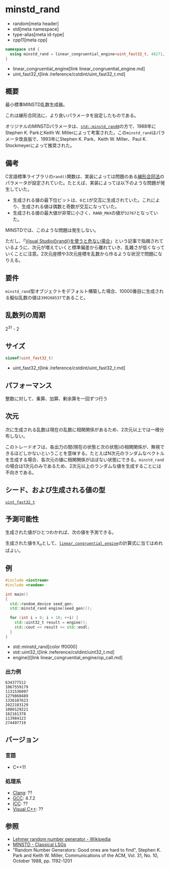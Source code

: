 # minstd_rand
* random[meta header]
* std[meta namespace]
* type-alias[meta id-type]
* cpp11[meta cpp]

```cpp
namespace std {
  using minstd_rand = linear_congruential_engine<uint_fast32_t, 48271, 0, 2147483647>;
}
```
* linear_congruential_engine[link linear_congruential_engine.md]
* uint_fast32_t[link /reference/cstdint/uint_fast32_t.md]

## 概要
最小標準MINSTD乱数生成器。  

これは線形合同法に、より良いパラメータを設定したものである。

オリジナルのMINSTDパラメータは、[`std::minstd_rand0`](minstd_rand0.md)の方で、1988年にStephen K. ParkとKeith W. Millerによって考案された。この`minstd_rand`はパラメータ改良版で、1993年にStephen K. Park、Keith W. Miller、Paul K. Stockmeyerによって推奨された。


## 備考
C言語標準ライブラリの`rand()`関数は、実装によっては問題のある[線形合同法](linear_congruential_engine.md)のパラメータが設定されていた。たとえば、実装によっては以下のような問題が発生していた。

- 生成される値の最下位ビットは、`0`と`1`が交互に生成されていた。これにより、生成される値は偶数と奇数が交互になっていた。
- 生成される値の最大値が非常に小さく、`RAND_MAX`の値が`32767`となっていた。

MINSTDでは、このような問題は発生しない。

ただし、「[Visual Studioのrand()を使うと危ない場合](http://web.archive.org/web/20121114001645/http://www32.ocn.ne.jp/~yss/rand.html)」という記事で指摘されているように、次元が増えていくと標準偏差から離れていき、乱雑さが低くなっていくことに注意。2次元座標や3次元座標を乱数から作るような状況で問題になりえる。


## 要件
`minstd_rand`型オブジェクトをデフォルト構築した場合、10000番目に生成される擬似乱数の値は`399268537`であること。


## 乱数列の周期
2<sup>31</sup> - 2


## サイズ
```cpp
sizeof(uint_fast32_t)
```
* uint_fast32_t[link /reference/cstdint/uint_fast32_t.md]


## パフォーマンス
整数に対して、乗算、加算、剰余算を一回ずつ行う


## 次元
次に生成される乱数は現在の乱数に相関関係があるため、2次元以上では一様分布しない。

このトレードオフは、各出力の間(現在の状態と次の状態)の相関関係が、無視できるほどしかないということを意味する。たとえばN次元のランダムなベクトルを生成する場合、各次元の値に相関関係がほぼない状態にできる。`minstd_rand`の場合は1次元のみであるため、2次元以上のランダムな値を生成することには不向きである。


## シード、および生成される値の型
[`uint_fast32_t`](/reference/cstdint/uint_fast32_t.md)


## 予測可能性
生成された値がひとつわかれば、次の値を予測できる。

生成された値をX<sub>n</sub>として、[`linear_congruential_engine`](linear_congruential_engine.md)の計算式に当てはめればよい。


## 例
```cpp example
#include <iostream>
#include <random>

int main()
{
  std::random_device seed_gen;
  std::minstd_rand engine(seed_gen());

  for (int i = 0; i < 10; ++i) {
    std::uint32_t result = engine();
    std::cout << result << std::endl;
  }
}
```
* std::minstd_rand[color ff0000]
* std::uint32_t[link /reference/cstdint/uint32_t.md]
* engine()[link linear_congruential_engine/op_call.md]

### 出力例
```
634377512
1067559179
1131536097
1279860489
1336107623
2022183129
1080129221
162161378
113984123
274497719
```

## バージョン
### 言語
- C++11

### 処理系
- [Clang](/implementation.md#clang): ??
- [GCC](/implementation.md#gcc): 4.7.2
- [ICC](/implementation.md#icc): ??
- [Visual C++](/implementation.md#visual_cpp): ??


## 参照
- [Lehmer random number generator - Wikipedia](https://en.wikipedia.org/wiki/Lehmer_random_number_generator)
- [MINSTD - Classical LSGs](https://web.archive.org/web/20181030204012/http://random.mat.sbg.ac.at/results/karl/server/node4.html#SECTION00042000000000000000)
- "Random Number Generators: Good ones are hard to find", Stephen K. Park and Keith W. Miller, Communications of the ACM, Vol. 31, No. 10, October 1988, pp. 1192-1201

